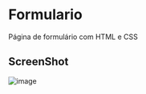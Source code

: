 # Formulario
Página de formulário com HTML e CSS

## ScreenShot
![image](https://user-images.githubusercontent.com/96388423/147159227-51536a98-0125-4880-9b00-677aeae4f9da.png)
